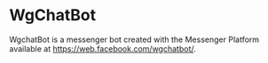 # WgChatBot

WgchatBot is a messenger bot created with the Messenger Platform available at https://web.facebook.com/wgchatbot/. 

